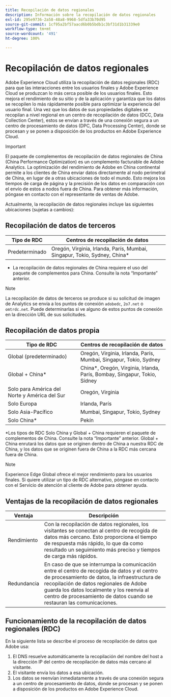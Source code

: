 ```yaml
---
title: Recopilación de datos regionales
description: Información sobre la recopilación de datos regionales
exl-id: 295e9736-2a58-48a8-9968-5dfa33b70d95
source-git-commit: 1cf95a2bf57aacd6b0b5bdb1c3bf31d1b31339e0
workflow-type: tm+mt
source-wordcount: '491'
ht-degree: 100%

---
```


# Recopilación de datos regionales

Adobe Experience Cloud utiliza la recopilación de datos regionales (RDC) para que las interacciones entre los usuarios finales y Adobe Experience Cloud se produzcan lo más cerca posible de los usuarios finales. Esto mejora el rendimiento de su sitio y de la aplicación y garantiza que los datos se recopilen lo más rápidamente posible para optimizar la experiencia del usuario final. Una vez que los datos de sus propiedades digitales se recopilan a nivel regional en un centro de recopilación de datos (DCC, Data Collection Center), estos se envían a través de una conexión segura a un centro de procesamiento de datos (DPC, Data Processing Center), donde se procesan y se ponen a disposición de los productos en Adobe Experience Cloud.

>[!IMPORTANT]
>
>El paquete de complementos de recopilación de datos regionales de China (China Performance Optimization) es un complemento facturable de Adobe Analytics. La optimización del rendimiento de Adobe en China continental permite a los clientes de China enviar datos directamente al nodo perimetral de China, en lugar de a otras ubicaciones de todo el mundo. Esto mejora los tiempos de carga de página y la precisión de los datos en comparación con el envío de estos a nodos fuera de China. Para obtener más información, póngase en contacto con el representante de ventas de Adobe.

Actualmente, la recopilación de datos regionales incluye las siguientes ubicaciones (sujetas a cambios):

## Recopilación de datos de terceros

| Tipo de RDC | Centros de recopilación de datos |
|---------------------|-------------------|
| Predeterminado | Oregón, Virginia, Irlanda, París, Mumbai, Singapur, Tokio, Sydney, China* |

* La recopilación de datos regionales de China requiere el uso del paquete de complementos para China. Consulte la nota “Importante” anterior.

>[!NOTE]
>
>La recopilación de datos de terceros se produce si su solicitud de imagen de Analytics se envía a los puntos de conexión `adobedc`, `2o7.net` o `omtrdc.net`. Puede determinarlas si ve alguno de estos puntos de conexión en la dirección URL de sus solicitudes.

## Recopilación de datos propia

| Tipo de RDC | Centros de recopilación de datos |
|---------------------|-------------------|
| Global (predeterminado) | Oregón, Virginia, Irlanda, París, Mumbai, Singapur, Tokio, Sydney |
| Global + China* | China*, Oregón, Virginia, Irlanda, París, Bombay, Singapur, Tokio, Sídney |
| Solo para América del Norte y América del Sur | Oregón, Virginia |
| Solo Europa | Irlanda, París |
| Solo Asia-Pacífico | Mumbai, Singapur, Tokio, Sydney |
| Solo China* | Pekín |

*Los tipos de RDC Solo China y Global + China requieren el paquete de complementos de China. Consulte la nota “Importante” anterior. Global + China enrutará los datos que se originen dentro de China a nuestra RDC de China, y los datos que se originen fuera de China a la RDC más cercana fuera de China.

>[!NOTE]
>
>Experience Edge Global ofrece el mejor rendimiento para los usuarios finales.  Si quiere utilizar un tipo de RDC alternativo, póngase en contacto con el Servicio de atención al cliente de Adobe para obtener ayuda.

## Ventajas de la recopilación de datos regionales

| Ventaja | Descripción |
| --- | --- |
| Rendimiento | Con la recopilación de datos regionales, los visitantes se conectan al centro de recogida de datos más cercano. Esto proporciona el tiempo de respuesta más rápido, lo que da como resultado un seguimiento más preciso y tiempos de carga más rápidos. |
| Redundancia | En caso de que se interrumpa la comunicación entre el centro de recogida de datos y el centro de procesamiento de datos, la infraestructura de recopilación de datos regionales de Adobe guarda los datos localmente y los reenvía al centro de procesamiento de datos cuando se restauran las comunicaciones. |

## Funcionamiento de la recopilación de datos regionales (RDC)

En la siguiente lista se describe el proceso de recopilación de datos que Adobe usa:

1. El DNS resuelve automáticamente la recopilación del nombre del host a la dirección IP del centro de recopilación de datos más cercano al visitante.
1. El visitante envía los datos a esa ubicación.
1. Los datos se reenvían inmediatamente a través de una conexión segura a un centro de procesamiento de datos, donde se procesan y se ponen a disposición de los productos en Adobe Experience Cloud.

